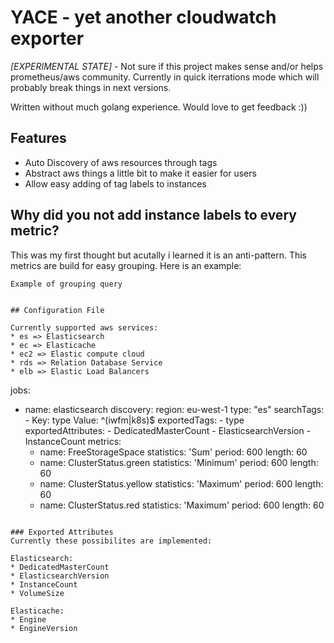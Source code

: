# YACE - yet another cloudwatch exporter

*[EXPERIMENTAL STATE]*  - Not sure if this project makes sense
and/or helps prometheus/aws community. Currently in quick iterrations mode
which will probably break things in next versions.

Written without much golang experience. Would love to get feedback :))

## Features
* Auto Discovery of aws resources through tags
* Abstract aws things a little bit to make it easier for users
* Allow easy adding of tag labels to instances

## Why did you not add instance labels to every metric?
This was my first thought but acutally i learned it is an anti-pattern.
This metrics are build for easy grouping. Here is an example:

```Example of grouping query```
```

## Configuration File

Currently supported aws services:
* es => Elasticsearch
* ec => Elasticache
* ec2 => Elastic compute cloud
* rds => Relation Database Service
* elb => Elastic Load Balancers

```
jobs:
  - name: elasticsearch
    discovery:
      region: eu-west-1
      type: "es"
      searchTags:
        - Key: type
          Value: ^(iwfm|k8s)$
      exportedTags:
        - type
      exportedAttributes:
        - DedicatedMasterCount
        - ElasticsearchVersion
        - InstanceCount
    metrics:
      - name: FreeStorageSpace
        statistics: 'Sum'
        period: 600
        length: 60
      - name: ClusterStatus.green
        statistics: 'Minimum'
        period: 600
        length: 60
      - name: ClusterStatus.yellow
        statistics: 'Maximum'
        period: 600
        length: 60
      - name: ClusterStatus.red
        statistics: 'Maximum'
        period: 600
        length: 60
```

### Exported Attributes
Currently these possibilites are implemented:

Elasticsearch:
* DedicatedMasterCount
* ElasticsearchVersion
* InstanceCount
* VolumeSize

Elasticache:
* Engine
* EngineVersion
